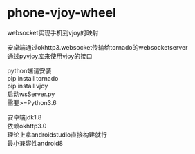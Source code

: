 # phone-vjoy-wheel  
websocket实现手机到vjoy的映射  

 安卓端通过okhttp3.websocket传输给tornado的websocketserver  
 通过pyvjoy库来使用vjoy的接口  
 
 python端请安装  
 pip install tornado  
 pip install vjoy  
 启动wsServer.py  
 需要>=Python3.6
 
 安卓端jdk1.8  
 依赖okhttp3.0   
 理论上拿androidstudio直接构建就行  
 最小兼容性android8  
  
